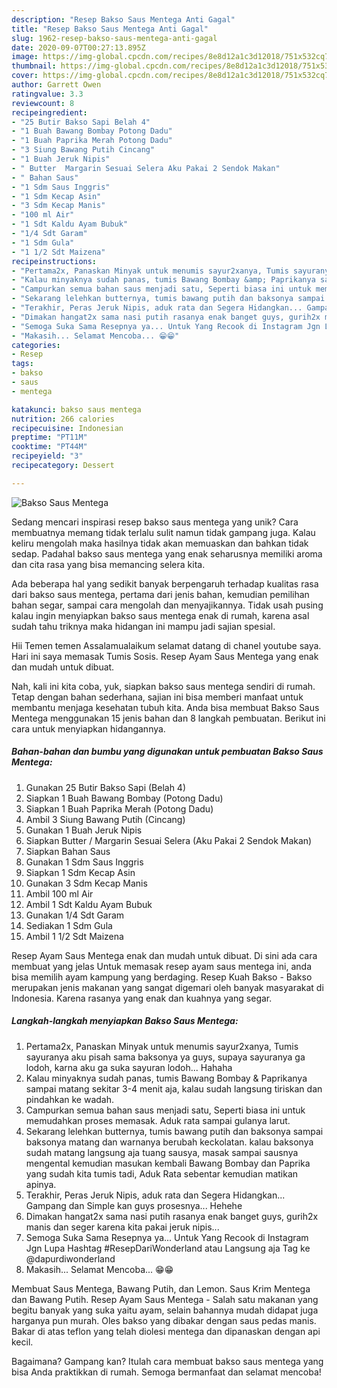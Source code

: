 ```yaml
---
description: "Resep Bakso Saus Mentega Anti Gagal"
title: "Resep Bakso Saus Mentega Anti Gagal"
slug: 1962-resep-bakso-saus-mentega-anti-gagal
date: 2020-09-07T00:27:13.895Z
image: https://img-global.cpcdn.com/recipes/8e8d12a1c3d12018/751x532cq70/bakso-saus-mentega-foto-resep-utama.jpg
thumbnail: https://img-global.cpcdn.com/recipes/8e8d12a1c3d12018/751x532cq70/bakso-saus-mentega-foto-resep-utama.jpg
cover: https://img-global.cpcdn.com/recipes/8e8d12a1c3d12018/751x532cq70/bakso-saus-mentega-foto-resep-utama.jpg
author: Garrett Owen
ratingvalue: 3.3
reviewcount: 8
recipeingredient:
- "25 Butir Bakso Sapi Belah 4"
- "1 Buah Bawang Bombay Potong Dadu"
- "1 Buah Paprika Merah Potong Dadu"
- "3 Siung Bawang Putih Cincang"
- "1 Buah Jeruk Nipis"
- " Butter  Margarin Sesuai Selera Aku Pakai 2 Sendok Makan"
- " Bahan Saus"
- "1 Sdm Saus Inggris"
- "1 Sdm Kecap Asin"
- "3 Sdm Kecap Manis"
- "100 ml Air"
- "1 Sdt Kaldu Ayam Bubuk"
- "1/4 Sdt Garam"
- "1 Sdm Gula"
- "1 1/2 Sdt Maizena"
recipeinstructions:
- "Pertama2x, Panaskan Minyak untuk menumis sayur2xanya, Tumis sayuranya aku pisah sama baksonya ya guys, supaya sayuranya ga lodoh, karna aku ga suka sayuran lodoh... Hahaha"
- "Kalau minyaknya sudah panas, tumis Bawang Bombay &amp; Paprikanya sampai matang sekitar 3-4 menit aja, kalau sudah langsung tiriskan dan pindahkan ke wadah."
- "Campurkan semua bahan saus menjadi satu, Seperti biasa ini untuk memudahkan proses memasak. Aduk rata sampai gulanya larut."
- "Sekarang lelehkan butternya, tumis bawang putih dan baksonya sampai baksonya matang dan warnanya berubah keckolatan. kalau baksonya sudah matang langsung aja tuang sausya, masak sampai sausnya mengental kemudian masukan kembali Bawang Bombay dan Paprika yang sudah kita tumis tadi, Aduk Rata sebentar kemudian matikan apinya."
- "Terakhir, Peras Jeruk Nipis, aduk rata dan Segera Hidangkan... Gampang dan Simple kan guys prosesnya... Hehehe"
- "Dimakan hangat2x sama nasi putih rasanya enak banget guys, gurih2x manis dan seger karena kita pakai jeruk nipis..."
- "Semoga Suka Sama Resepnya ya... Untuk Yang Recook di Instagram Jgn Lupa Hashtag #ResepDariWonderland atau Langsung aja Tag ke @dapurdiwonderland"
- "Makasih... Selamat Mencoba... 😁😁"
categories:
- Resep
tags:
- bakso
- saus
- mentega

katakunci: bakso saus mentega 
nutrition: 266 calories
recipecuisine: Indonesian
preptime: "PT11M"
cooktime: "PT44M"
recipeyield: "3"
recipecategory: Dessert

---
```



![Bakso Saus Mentega](https://img-global.cpcdn.com/recipes/8e8d12a1c3d12018/751x532cq70/bakso-saus-mentega-foto-resep-utama.jpg)

Sedang mencari inspirasi resep bakso saus mentega yang unik? Cara membuatnya memang tidak terlalu sulit namun tidak gampang juga. Kalau keliru mengolah maka hasilnya tidak akan memuaskan dan bahkan tidak sedap. Padahal bakso saus mentega yang enak seharusnya memiliki aroma dan cita rasa yang bisa memancing selera kita.

Ada beberapa hal yang sedikit banyak berpengaruh terhadap kualitas rasa dari bakso saus mentega, pertama dari jenis bahan, kemudian pemilihan bahan segar, sampai cara mengolah dan menyajikannya. Tidak usah pusing kalau ingin menyiapkan bakso saus mentega enak di rumah, karena asal sudah tahu triknya maka hidangan ini mampu jadi sajian spesial.

Hii Temen temen Assalamualaikum selamat datang di chanel youtube saya. Hari ini saya memasak Tumis Sosis. Resep Ayam Saus Mentega yang enak dan mudah untuk dibuat.


Nah, kali ini kita coba, yuk, siapkan bakso saus mentega sendiri di rumah. Tetap dengan bahan sederhana, sajian ini bisa memberi manfaat untuk membantu menjaga kesehatan tubuh kita. Anda bisa membuat Bakso Saus Mentega menggunakan 15 jenis bahan dan 8 langkah pembuatan. Berikut ini cara untuk menyiapkan hidangannya.

<!--inarticleads1-->

##### Bahan-bahan dan bumbu yang digunakan untuk pembuatan Bakso Saus Mentega:

1. Gunakan 25 Butir Bakso Sapi (Belah 4)
1. Siapkan 1 Buah Bawang Bombay (Potong Dadu)
1. Siapkan 1 Buah Paprika Merah (Potong Dadu)
1. Ambil 3 Siung Bawang Putih (Cincang)
1. Gunakan 1 Buah Jeruk Nipis
1. Siapkan  Butter / Margarin Sesuai Selera (Aku Pakai 2 Sendok Makan)
1. Siapkan  Bahan Saus
1. Gunakan 1 Sdm Saus Inggris
1. Siapkan 1 Sdm Kecap Asin
1. Gunakan 3 Sdm Kecap Manis
1. Ambil 100 ml Air
1. Ambil 1 Sdt Kaldu Ayam Bubuk
1. Gunakan 1/4 Sdt Garam
1. Sediakan 1 Sdm Gula
1. Ambil 1 1/2 Sdt Maizena


Resep Ayam Saus Mentega enak dan mudah untuk dibuat. Di sini ada cara membuat yang jelas Untuk memasak resep ayam saus mentega ini, anda bisa memilih ayam kampung yang berdaging. Resep Kuah Bakso - Bakso merupakan jenis makanan yang sangat digemari oleh banyak masyarakat di Indonesia. Karena rasanya yang enak dan kuahnya yang segar. 

<!--inarticleads2-->

##### Langkah-langkah menyiapkan Bakso Saus Mentega:

1. Pertama2x, Panaskan Minyak untuk menumis sayur2xanya, Tumis sayuranya aku pisah sama baksonya ya guys, supaya sayuranya ga lodoh, karna aku ga suka sayuran lodoh... Hahaha
1. Kalau minyaknya sudah panas, tumis Bawang Bombay &amp; Paprikanya sampai matang sekitar 3-4 menit aja, kalau sudah langsung tiriskan dan pindahkan ke wadah.
1. Campurkan semua bahan saus menjadi satu, Seperti biasa ini untuk memudahkan proses memasak. Aduk rata sampai gulanya larut.
1. Sekarang lelehkan butternya, tumis bawang putih dan baksonya sampai baksonya matang dan warnanya berubah keckolatan. kalau baksonya sudah matang langsung aja tuang sausya, masak sampai sausnya mengental kemudian masukan kembali Bawang Bombay dan Paprika yang sudah kita tumis tadi, Aduk Rata sebentar kemudian matikan apinya.
1. Terakhir, Peras Jeruk Nipis, aduk rata dan Segera Hidangkan... Gampang dan Simple kan guys prosesnya... Hehehe
1. Dimakan hangat2x sama nasi putih rasanya enak banget guys, gurih2x manis dan seger karena kita pakai jeruk nipis...
1. Semoga Suka Sama Resepnya ya... Untuk Yang Recook di Instagram Jgn Lupa Hashtag #ResepDariWonderland atau Langsung aja Tag ke @dapurdiwonderland
1. Makasih... Selamat Mencoba... 😁😁


Membuat Saus Mentega, Bawang Putih, dan Lemon. Saus Krim Mentega dan Bawang Putih. Resep Ayam Saus Mentega - Salah satu makanan yang begitu banyak yang suka yaitu ayam, selain bahannya mudah didapat juga harganya pun murah. Oles bakso yang dibakar dengan saus pedas manis. Bakar di atas teflon yang telah diolesi mentega dan dipanaskan dengan api kecil. 

Bagaimana? Gampang kan? Itulah cara membuat bakso saus mentega yang bisa Anda praktikkan di rumah. Semoga bermanfaat dan selamat mencoba!
